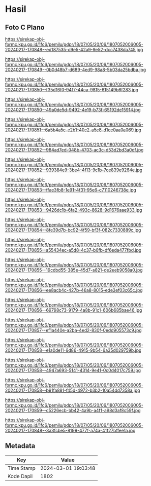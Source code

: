 # Hasil

## Foto C Plano

https://sirekap-obj-formc.kpu.go.id/1fc6/pemilu/pdpr/18/07/05/20/06/1807052006005-20240217-170848--ed187535-d9e5-42a9-9e52-dcc7438da745.jpg

https://sirekap-obj-formc.kpu.go.id/1fc6/pemilu/pdpr/18/07/05/20/06/1807052006005-20240217-170849--0b0d48b7-d689-4ed9-98a8-5b03da25bdba.jpg

https://sirekap-obj-formc.kpu.go.id/1fc6/pemilu/pdpr/18/07/05/20/06/1807052006005-20240217-170850--f35d16f0-94f7-44ca-9815-615149b6f283.jpg

https://sirekap-obj-formc.kpu.go.id/1fc6/pemilu/pdpr/18/07/05/20/06/1807052006005-20240217-170850--49a0de5d-9492-4e19-b73f-65192de15914.jpg

https://sirekap-obj-formc.kpu.go.id/1fc6/pemilu/pdpr/18/07/05/20/06/1807052006005-20240217-170851--6a5b4a5c-e2b1-40c2-a5c8-d1ee0aa0a069.jpg

https://sirekap-obj-formc.kpu.go.id/1fc6/pemilu/pdpr/18/07/05/20/06/1807052006005-20240217-170852--984ad7ed-048b-4703-ac3c-d53d2bd3a0df.jpg

https://sirekap-obj-formc.kpu.go.id/1fc6/pemilu/pdpr/18/07/05/20/06/1807052006005-20240217-170852--939384e9-3be4-4f13-9c1b-7ce839e9264e.jpg

https://sirekap-obj-formc.kpu.go.id/1fc6/pemilu/pdpr/18/07/05/20/06/1807052006005-20240217-170853--ffae3fb8-1e91-4f31-95e6-c7110246738e.jpg

https://sirekap-obj-formc.kpu.go.id/1fc6/pemilu/pdpr/18/07/05/20/06/1807052006005-20240217-170853--9426dc1b-6fa2-493c-8628-9d1676aae933.jpg

https://sirekap-obj-formc.kpu.go.id/1fc6/pemilu/pdpr/18/07/05/20/06/1807052006005-20240217-170854--8fe39d7b-bc92-4f59-bf3f-082c7330889c.jpg

https://sirekap-obj-formc.kpu.go.id/1fc6/pemilu/pdpr/18/07/05/20/06/1807052006005-20240217-170855--a55434ec-a5d8-4c37-b6fb-df6eda477fbd.jpg

https://sirekap-obj-formc.kpu.go.id/1fc6/pemilu/pdpr/18/07/05/20/06/1807052006005-20240217-170855--19cdbd55-385e-45d7-a821-de2eeb9058a0.jpg

https://sirekap-obj-formc.kpu.go.id/1fc6/pemilu/pdpr/18/07/05/20/06/1807052006005-20240217-170856--ee8acb4c-427b-46a8-8015-ede3ef03c65c.jpg

https://sirekap-obj-formc.kpu.go.id/1fc6/pemilu/pdpr/18/07/05/20/06/1807052006005-20240217-170856--69798c73-9179-4a8b-91c1-606b685bae46.jpg

https://sirekap-obj-formc.kpu.go.id/1fc6/pemilu/pdpr/18/07/05/20/06/1807052006005-20240217-170857--ef1a440e-a2ba-4ed2-830f-0edd905573c9.jpg

https://sirekap-obj-formc.kpu.go.id/1fc6/pemilu/pdpr/18/07/05/20/06/1807052006005-20240217-170858--e1a0de11-6d86-4915-9b54-6a35d029759b.jpg

https://sirekap-obj-formc.kpu.go.id/1fc6/pemilu/pdpr/18/07/05/20/06/1807052006005-20240217-170858--4947a693-5141-4314-9e41-0c0d4017c759.jpg

https://sirekap-obj-formc.kpu.go.id/1fc6/pemilu/pdpr/18/07/05/20/06/1807052006005-20240217-170858--b91fa881-f45d-4972-b3b2-10a54dd7358a.jpg

https://sirekap-obj-formc.kpu.go.id/1fc6/pemilu/pdpr/18/07/05/20/06/1807052006005-20240217-170859--c5226ecb-bb42-4a9b-a4f1-a98d3af8c59f.jpg

https://sirekap-obj-formc.kpu.go.id/1fc6/pemilu/pdpr/18/07/05/20/06/1807052006005-20240217-170848--3a3fcbe5-8199-477f-a74a-41f27bffee1a.jpg


## Metadata

| Key        | Value               |
| ---------- | ------------------- |
| Time Stamp | 2024-03-01 19:03:48 |
| Kode Dapil | 1802                |



